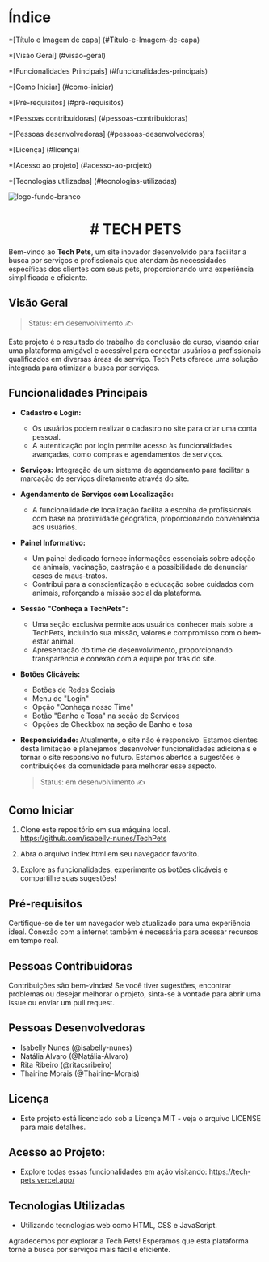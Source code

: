 # Índice
*[Título e Imagem de capa] (#Título-e-Imagem-de-capa)


*[Visão Geral] (#visão-geral)

*[Funcionalidades Principais] (#funcionalidades-principais)

*[Como Iniciar] (#como-iniciar)

*[Pré-requisitos] (#pré-requisitos)

*[Pessoas contribuidoras] (#pessoas-contribuidoras)

*[Pessoas desenvolvedoras] (#pessoas-desenvolvedoras)

*[Licença] (#licença)

*[Acesso ao projeto] (#acesso-ao-projeto)

*[Tecnologias utilizadas] (#tecnologias-utilizadas)

![logo-fundo-branco](https://github.com/isabelly-nunes/TechPets/assets/154274923/d5237e2c-20f7-4642-8adc-5e68ab00fb5b)
<h1 align= "center"> # TECH PETS </h1>

Bem-vindo ao **Tech Pets**, um site inovador desenvolvido para facilitar a busca por serviços e profissionais que atendam às necessidades específicas dos clientes com seus pets, proporcionando uma experiência simplificada e eficiente.

## Visão Geral 
> Status: em desenvolvimento :writing_hand:	

Este projeto é o resultado do trabalho de conclusão de curso, visando criar uma plataforma amigável e acessível para conectar usuários a profissionais qualificados em diversas áreas de serviço. Tech Pets oferece uma solução integrada para otimizar a busca por serviços.

## Funcionalidades Principais

- **Cadastro e Login:**
  + Os usuários podem realizar o cadastro no site para criar uma conta pessoal.
  + A autenticação por login permite acesso às funcionalidades avançadas, como compras e agendamentos de serviços.
 
- **Serviços:** Integração de um sistema de agendamento para facilitar a marcação de serviços diretamente através do site.

- **Agendamento de Serviços com Localização:**
  + A funcionalidade de localização facilita a escolha de profissionais com base na proximidade geográfica, proporcionando conveniência aos usuários.

- **Painel Informativo:**
  + Um painel dedicado fornece informações essenciais sobre adoção de animais, vacinação, castração e a possibilidade de denunciar casos de maus-tratos.
  + Contribui para a conscientização e educação sobre cuidados com animais, reforçando a missão social da plataforma.

- **Sessão "Conheça a TechPets":**
  + Uma seção exclusiva permite aos usuários conhecer mais sobre a TechPets, incluindo sua missão, valores e compromisso com o bem-estar animal.
  + Apresentação do time de desenvolvimento, proporcionando transparência e conexão com a equipe por trás do site.

- **Botões Clicáveis:**
  + Botões de Redes Sociais
  + Menu de "Login"
  + Opção "Conheça nosso Time"
  + Botão "Banho e Tosa" na seção de Serviços
  + Opções de Checkbox na seção de Banho e tosa

- **Responsividade:** Atualmente, o site não é responsivo. Estamos cientes desta limitação e planejamos desenvolver funcionalidades adicionais e tornar o site responsivo no futuro. Estamos abertos a sugestões e contribuições da comunidade para melhorar esse aspecto.
  > Status: em desenvolvimento :writing_hand:	

 
## Como Iniciar

1. Clone este repositório em sua máquina local.
  https://github.com/isabelly-nunes/TechPets

2. Abra o arquivo index.html em seu navegador favorito.

3. Explore as funcionalidades, experimente os botões clicáveis e compartilhe suas sugestões!

## Pré-requisitos
Certifique-se de ter um navegador web atualizado para uma experiência ideal. Conexão com a internet também é necessária para acessar recursos em tempo real.

## Pessoas Contribuidoras
Contribuições são bem-vindas! Se você tiver sugestões, encontrar problemas ou desejar melhorar o projeto, sinta-se à vontade para abrir uma issue ou enviar um pull request.

## Pessoas Desenvolvedoras
+ Isabelly Nunes (@isabelly-nunes)
+ Natália Álvaro (@Natália-Álvaro)
+ Rita Ribeiro (@ritacsribeiro)
+ Thairine Morais (@Thairine-Morais)

## Licença
+ Este projeto está licenciado sob a Licença MIT - veja o arquivo LICENSE para mais detalhes.

## Acesso ao Projeto:
  +  Explore todas essas funcionalidades em ação visitando: https://tech-pets.vercel.app/

## Tecnologias Utilizadas
  + Utilizando tecnologias web como HTML, CSS e JavaScript.


Agradecemos por explorar a Tech Pets! Esperamos que esta plataforma torne a busca por serviços mais fácil e eficiente.
